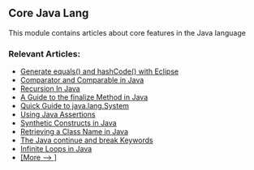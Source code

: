 ## Core Java Lang

This module contains articles about core features in the Java language

### Relevant Articles: 
- [Generate equals() and hashCode() with Eclipse](https://www.baeldung.com/java-eclipse-equals-and-hashcode)
- [Comparator and Comparable in Java](https://www.baeldung.com/java-comparator-comparable)
- [Recursion In Java](https://www.baeldung.com/java-recursion)
- [A Guide to the finalize Method in Java](https://www.baeldung.com/java-finalize)
- [Quick Guide to java.lang.System](https://www.baeldung.com/java-lang-system)
- [Using Java Assertions](https://www.baeldung.com/java-assert)
- [Synthetic Constructs in Java](https://www.baeldung.com/java-synthetic)
- [Retrieving a Class Name in Java](https://www.baeldung.com/java-class-name)
- [The Java continue and break Keywords](https://www.baeldung.com/java-continue-and-break)
- [Infinite Loops in Java](https://www.baeldung.com/infinite-loops-java)
- [[More --> ]](/core-java-modules/core-java-lang-2)
